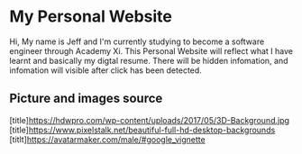 # My Personal Website
 Hi, My name is Jeff and I'm currently studying to become a software engineer through Academy Xi.
 This Personal Website will reflect what I have learnt and basically my digtal resume.
 There will be hidden infomation, and infomation will visible after click has been detected.

## Picture and images source
[title]https://hdwpro.com/wp-content/uploads/2017/05/3D-Background.jpg
[title]https://www.pixelstalk.net/beautiful-full-hd-desktop-backgrounds
[titlt]https://avatarmaker.com/male/#google_vignette

